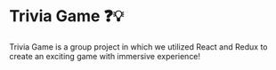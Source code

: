# Trivia Game ❓💡
Trivia Game is a group project in which we utilized React and Redux to create an exciting game with immersive experience!
